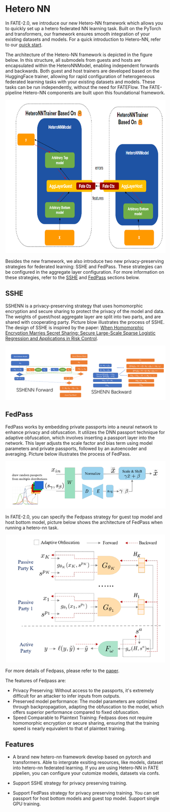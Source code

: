 # Hetero NN

In FATE-2.0, we introduce our new Hetero-NN framework which allows you to quickly set up a hetero federated NN learning task. Built on the PyTorch and transformers, our framework ensures smooth integration of your existing datasets and models. For a quick introduction to Hetero-NN, refer to our [quick start](../ml/hetero_nn_tutorial.md).

The architecture of the Hetero-NN framework is depicted in the figure below. In this structure, all submodels from guests and hosts are encapsulated within the HeteroNNModel, enabling independent forwards and backwards. Both guest and host trainers are developed based on the HuggingFace trainer, allowing for rapid configuration of heterogeneous federated learning tasks with your existing datasets and models. These tasks can be run independently, without the need for FATEFlow. The FATE-pipeline Hetero-NN components are built upon this foundational framework.

<div align="center">
    <img src="../../images/hetero_nn.png" width="800" height="480" alt="Figure 2 (FedPass)">
</div>

Besides the new framework, we also introduce two new privacy-preserving strategies for federated learning: SSHE and FedPass. These strategies can be configured in the aggregate layer configuration. For more information on these strategies, refer to the [SSHE](#sshe) and [FedPass](#fedpass) sections below.

## SSHE

SSHENN is a privacy-preserving strategy that uses homomorphic encryption and secure sharing to protect the privacy of the model and data. The weights of guest/host aggregate layer are split into two parts, and are shared with cooperating party. Picture blow illustrates the process of SSHE. The design of SSHE is inspired by the paper: [When Homomorphic Encryption Marries Secret Sharing:
Secure Large-Scale Sparse Logistic Regression and Applications
in Risk Control](https://arxiv.org/pdf/2008.08753.pdf).

![Figure 1 (SSHE)](../../images/sshe.png)



## FedPass

FedPass works by embedding private passports into a neural network to enhance privacy and obfuscation. It utilizes the DNN passport technique for adaptive obfuscation, which involves inserting a passport layer into the network. This layer adjusts the scale factor and bias term using model parameters and private passports, followed by an autoencoder and averaging. Picture below illustrates
the process of FedPass.
<div align="center">
    <img src="../../images/fedpass_1.png" alt="Figure 2 (FedPass)">
</div>


In FATE-2.0, you can specify the Fedpass strategy for guest top model and host bottom model, picture below shows the architecture of FedPass when running a hetero-nn task.

<div align="center">
    <img src="../../images/fedpass_0.png" width="500" height="400" alt="Figure 2 (FedPass)">
</div>

For more details of Fedpass, please refer to the [paper](https://arxiv.org/pdf/2301.12623.pdf).


The features of Fedpass are:

- Privacy Preserving: Without access to the passports, it's extremely difficult for an attacker to infer inputs from outputs.
- Preserved model performance: The model parameters are optimized through backpropagation, adapting the obfuscation to the model, which offers superior performance compared to fixed obfuscation.
- Speed Comparable to Plaintext Training: Fedpass does not require homomorphic encryption or secure sharing, ensuring that the training speed is nearly equivalent to that of plaintext training.


## Features 

- A brand new hetero-nn framework develop based on pytorch and transformers. Able to intergrate exsiting resources, like models, dataset into hetero-nn federated learning. If you are using Hetero-NN in FATE pipelien, you can configure your cutomize models, datasets via confs.

- Support SSHE strategy for privacy preserving training. 

- Support FedPass strategy for privacy preserving training. You can set passport for host bottom models and guest
top model. Support single GPU training.
